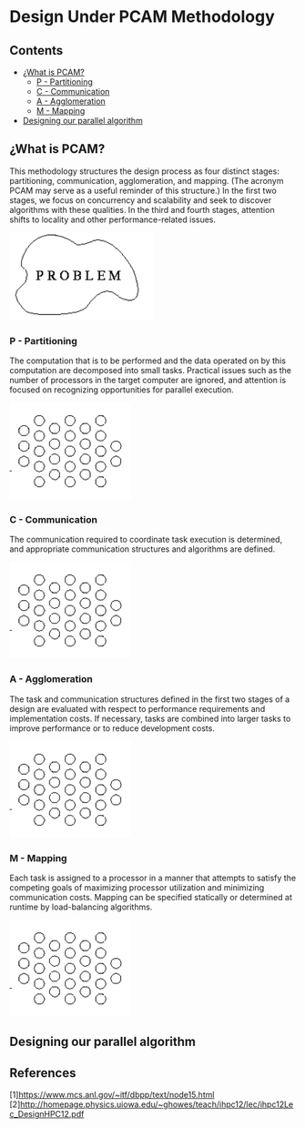 # Design Under PCAM Methodology

## Contents

- [¿What is PCAM?](#¿What-is-PCAM?)
	- [P - Partitioning](#p---partitioning)
	- [C - Communication](#C---Communication)
	- [A - Agglomeration](#A---Agglomeration)
	- [M - Mapping](#M---Mapping)
- [Designing our parallel algorithm](#Designing-our-parallel-algorithm)


## ¿What is PCAM?

This methodology structures the design process as four distinct stages: partitioning, communication, agglomeration, and   mapping. (The acronym PCAM may serve as a useful reminder of this structure.) In the first two stages, we focus on concurrency and scalability and seek to discover algorithms with these qualities. In the third and fourth stages, attention shifts to locality and other performance-related issues.

![problem](images/problem.png)

### P - Partitioning
The computation that is to be performed and the data operated on by this computation are decomposed into small tasks. Practical issues such as the number of processors in the target computer are ignored, and attention is focused on recognizing opportunities for parallel execution.

![Partitioning](images/partition.png)

### C - Communication
The communication required to coordinate task execution is determined, and appropriate communication structures and algorithms are defined.

![Communication](images/partition.png)

### A - Agglomeration
The task and communication structures defined in the first two stages of a design are evaluated with respect to performance requirements and implementation costs. If necessary, tasks are combined into larger tasks to improve performance or to reduce development costs.

![Agglomeration](images/partition.png)

### M - Mapping
Each task is assigned to a processor in a manner that attempts to satisfy the competing goals of maximizing processor utilization and minimizing communication costs. Mapping can be specified statically or determined at runtime by load-balancing algorithms.

![Agglomeration](images/partition.png)

## Designing our parallel algorithm

## References

[1]https://www.mcs.anl.gov/~itf/dbpp/text/node15.html
[2]http://homepage.physics.uiowa.edu/~ghowes/teach/ihpc12/lec/ihpc12Lec_DesignHPC12.pdf


<!--stackedit_data:
eyJoaXN0b3J5IjpbLTE1MzYyNDkyOTcsODg1NzM4OTQ3LC0xMD
M2NzcxMDk1XX0=
-->